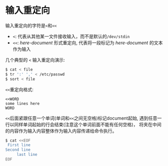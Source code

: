 # 输入重定向

输入重定向的字符是``<``和``<<``

* ``<``: 代表从其他某一文件接收输入，而不是默认的``/dev/stdin``
* ``<<``: *here-document* 形式重定向, 代表将一段标记为 *here-document* 的文本作为输入

几个典型的 ``<`` 输入重定向演示:

```bash
$ cat < file
$ tr ':' ',' < /etc/passwd
$ sort < file
```

``<<``重定向格式:

```
<<WORD
some lines here
WORD
```

``<<``后面紧跟任意一个单词(单词和``<<``之间无空格)标记document起始, 遇到任意一行以同样单词起始的行会结束(注意这个单词前面不能有任何空格)，
将夹在中间的内容作为输入内容整体作为输入内容传递给命令执行。

```bash
$ cat <<EOF
 First line
Second line
     last line
EOF
```
